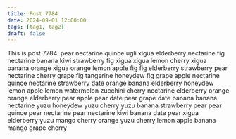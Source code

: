 ```yaml
---
title: Post 7784
date: 2024-09-01 12:00:00
tags: [tag1, tag2]
draft: false
---
```

This is post 7784.
pear
nectarine
quince
ugli
xigua
elderberry
nectarine
fig
nectarine
banana
kiwi
strawberry
fig
xigua
xigua
lemon
cherry
xigua
banana
orange
xigua
orange
lemon
apple
fig
fig
elderberry
strawberry
pear
nectarine
cherry
grape
fig
tangerine
honeydew
fig
grape
apple
nectarine
quince
nectarine
strawberry
date
orange
banana
elderberry
honeydew
lemon
apple
lemon
watermelon
zucchini
cherry
nectarine
elderberry
orange
orange
elderberry
pear
apple
pear
date
pear
grape
date
banana
banana
nectarine
yuzu
honeydew
yuzu
cherry
yuzu
banana
strawberry
pear
pear
quince
pear
nectarine
pear
nectarine
kiwi
banana
date
pear
xigua
elderberry
yuzu
mango
cherry
orange
yuzu
cherry
lemon
apple
banana
mango
grape
cherry
